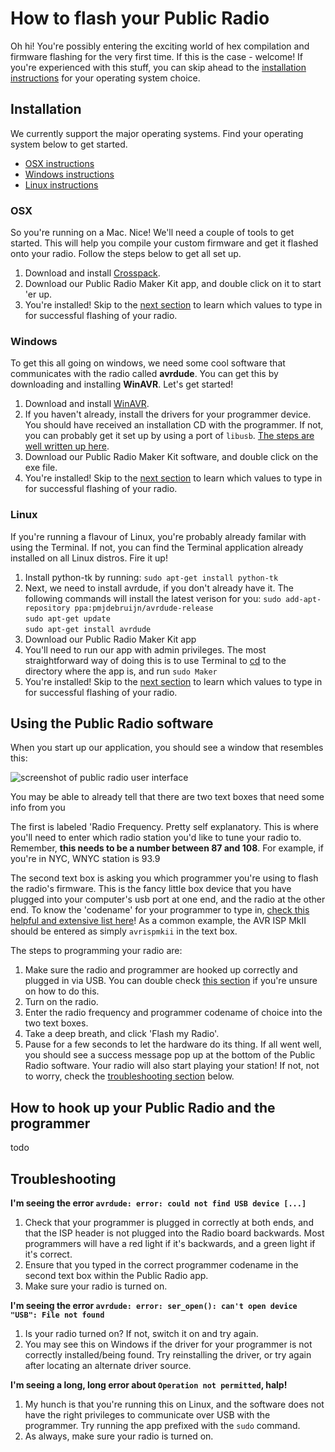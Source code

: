 # How to flash your Public Radio
Oh hi! You're possibly entering the exciting world of hex compilation and firmware flashing for the very first time. If this is the case - welcome! If you're experienced with this stuff, you can skip ahead to the [installation instructions](#installation) for your operating system choice. 


## Installation
We currently support the major operating systems. Find your operating system below to get started.

+ [OSX instructions](#osx)
+ [Windows instructions](#windows)
+ [Linux instructions](#linux)

### OSX

So you're running on a Mac. Nice! We'll need a couple of tools to get started. This will help you compile your custom firmware and get it flashed onto your radio. Follow the steps below to get all set up.

1. Download and install [Crosspack](https://www.obdev.at/products/crosspack/index.html). 
2. Download our Public Radio Maker Kit app, and double click on it to start 'er up.
3. You're installed! Skip to the [next section](#using-the-public-radio-software) to learn which values to type in for successful flashing of your radio.

### Windows

To get this all going on windows, we need some cool software that communicates with the radio called **avrdude**. You can get this by downloading and installing **WinAVR**. Let's get started!

1. Download and install [WinAVR](http://sourceforge.net/projects/winavr/files/WinAVR/20100110/).
2. If you haven't already, install the drivers for your programmer device. You should have received an installation CD with the programmer. If not, you can probably get it set up by using a port of `libusb`. [The steps are well written up here](http://eliaselectronics.com/using-the-avrispmkii-with-avrdude-on-windows/).
3. Download our Public Radio Maker Kit software, and double click on the exe file.
5. You're installed! Skip to the [next section](#using-the-public-radio-software) to learn which values to type in for successful flashing of your radio.

### Linux

If you're running a flavour of Linux, you're probably already familar with using the Terminal. If not, you can find the Terminal application already installed on all Linux distros. Fire it up!

1. Install python-tk by running: `sudo apt-get install python-tk`
2. Next, we need to install avrdude, if you don't already have it. The following commands will install the latest verison for you:
`sudo add-apt-repository ppa:pmjdebruijn/avrdude-release`  
`sudo apt-get update`  
`sudo apt-get install avrdude`  
3. Download our Public Radio Maker Kit app
4. You'll need to run our app with admin privileges. The most straightforward way of doing this is to use Terminal to [cd](http://www.linfo.org/cd.html) to the directory where the app is, and run `sudo Maker`
5. You're installed! Skip to the [next section](#using-the-public-radio-software) to learn which values to type in for successful flashing of your radio.

## Using the Public Radio software

When you start up our application, you should see a window that resembles this:

![screenshot of public radio user interface](https://dl.dropboxusercontent.com/u/16732310/public-radio.png)

You may be able to already tell that there are two text boxes that need some info from you

The first is labeled 'Radio Frequency. Pretty self explanatory. This is where you'll need to enter which radio station you'd like to tune your radio to. Remember, **this needs to be a number between 87 and 108**. For example, if you're in NYC, WNYC station is 93.9

The second text box is asking you which programmer you're using to flash the radio's firmware. This is the fancy little box device that you have plugged into your computer's usb port at one end, and the radio at the other end. To know the 'codename' for your programmer to type in, [check this helpful and extensive list here](http://www.nongnu.org/avrdude/user-manual/avrdude_12.html)! As a common example, the AVR ISP MkII should be entered as simply `avrispmkii` in the text box.

The steps to programming your radio are:

1. Make sure the radio and programmer are hooked up correctly and plugged in via USB. You can double check [this section](#how-to-hook-up-your-public-radio-and-the-programmer) if you're unsure on how to do this.
2. Turn on the radio.
3. Enter the radio frequency and programmer codename of choice into the two text boxes.
4. Take a deep breath, and click 'Flash my Radio'.
5. Pause for a few seconds to let the hardware do its thing. If all went well, you should see a success message pop up at the bottom of the Public Radio software. Your radio will also start playing your station! If not, not to worry, check the [troubleshooting section](#troubleshooting) below.

## How to hook up your Public Radio and the programmer 

todo


## Troubleshooting

**I'm seeing the error `avrdude: error: could not find USB device [...]`**

1. Check that your programmer is plugged in correctly at both ends, and that the ISP header is not plugged into the Radio board backwards. Most programmers will have a red light if it's backwards, and a green light if it's correct.
2. Ensure that you typed in the correct programmer codename in the second text box within the Public Radio app.
3. Make sure your radio is turned on.

**I'm seeing the error `avrdude: error: ser_open(): can't open device "USB": File not found`**

1. Is your radio turned on? If not, switch it on and try again.
2. You may see this on Windows if the driver for your programmer is not correctly installed/being found. Try reinstalling the driver, or try again after locating an alternate driver source.

**I'm seeing a long, long error about `Operation not permitted`, halp!**

1. My hunch is that you're running this on Linux, and the software does not have the right privileges to communicate over USB with the programmer. Try running the app prefixed with the `sudo` command.
2. As always, make sure your radio is turned on.
